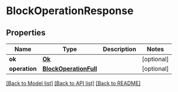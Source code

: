 # BlockOperationResponse

## Properties
Name | Type | Description | Notes
------------ | ------------- | ------------- | -------------
**ok** | [**Ok**](Ok.md) |  | [optional] 
**operation** | [**BlockOperationFull**](BlockOperationFull.md) |  | [optional] 

[[Back to Model list]](../README.md#documentation-for-models) [[Back to API list]](../README.md#documentation-for-api-endpoints) [[Back to README]](../README.md)


